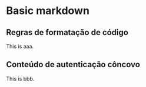 # Basic markdown

<!-- toc -->

## Regras de formatação de código

This is aaa.

## Conteúdo de autenticação côncovo

This is bbb.
